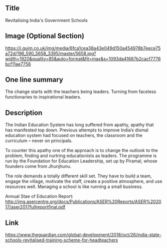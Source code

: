 ## Title
Revitalising India's Government Schools


## Image (Optional Section)
https://i.guim.co.uk/img/media/6fca1cea38a43e049d150a454978b7eece75a72d/196_590_5658_3395/master/5658.jpg?width=1920&quality=85&auto=format&fit=max&s=1093da41687b2cacf7776bcf11ae7756


## One line summary
The change starts with the teachers being leaders. Turning from faceless functionaries to inspirational leaders.

## Description
The Indian Education System has long suffered from apathy, apathy that has manifested top down.
Previous attempts to improve India’s dismal education system had focused on teachers, the classroom and the curriculum – never on principals.

To counter this apathy one of the approach is to change the outlook to the problem, finding and nurtring educationists as leaders. The programme is run by the Foundation for Education Leadership, set up by Piramal, whose founders come from Jhunjhunu.

The role demands a totally different skill set. They have to build a team, engage the village, motivate the staff, create a positive atmosphere, and use resources well. Managing a school is like running a small business.

Annual Stae of Education Report: http://img.asercentre.org/docs/Publications/ASER%20Reports/ASER%202017/aser2017fullreportfinal.pdf


## Link
https://www.theguardian.com/global-development/2018/oct/26/india-state-schools-revitalised-training-scheme-for-headteachers
